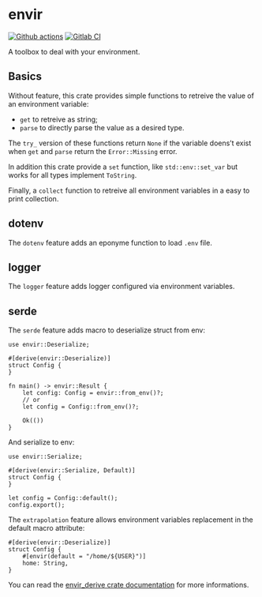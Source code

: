# envir

[![Github actions](https://github.com/sanpii/envir/workflows/.github/workflows/ci.yml/badge.svg)](https://github.com/sanpii/envir/actions?query=workflow%3A.github%2Fworkflows%2Fci.yml)
[![Gitlab CI](https://gitlab.com/sanpi/envir/badges/main/pipeline.svg)](https://gitlab.com/sanpi/envir/commits/main)

A toolbox to deal with your environment.

## Basics

Without feature, this crate provides simple functions to retreive the value of
an environment variable:

- `get` to retreive as string;
- `parse` to directly parse the value as a desired type.

The `try_` version of these functions return `None` if the variable doens’t
exist when `get` and `parse` return the `Error::Missing` error.

In addition this crate provide a `set` function, like `std::env::set_var` but
works for all types implement `ToString`.

Finally, a `collect` function to retreive all environment variables in a easy to
print collection.

## dotenv

The `dotenv` feature adds an eponyme function to load `.env` file.

## logger

The `logger` feature adds logger configured via environment variables.

## serde

The `serde` feature adds macro to deserialize struct from env:

```
use envir::Deserialize;

#[derive(envir::Deserialize)]
struct Config {
}

fn main() -> envir::Result {
    let config: Config = envir::from_env()?;
    // or
    let config = Config::from_env()?;

    Ok(())
}
```

And serialize to env:

```
use envir::Serialize;

#[derive(envir::Serialize, Default)]
struct Config {
}

let config = Config::default();
config.export();
```

The `extrapolation` feature allows environment variables replacement in the
default macro attribute:

```
#[derive(envir::Deserialize)]
struct Config {
    #[envir(default = "/home/${USER}")]
    home: String,
}
```

You can read the [envir_derive crate
documentation](https://docs.rs/envir_derive/) for more informations.
